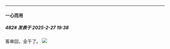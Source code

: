 ﻿
*****

####  一心而用  
##### 482#       发表于 2025-2-27 19:38

客串回，全干了。
<img src="https://p.sda1.dev/22/695711605f06899630f1bce66fa0b112/image.jpg" referrerpolicy="no-referrer">

